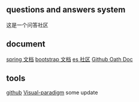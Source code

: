 ## questions and answers system
这是一个问答社区
## document
[spring 文档](https://spring.io/guides)
[bootstrap 文档](https://www.bootcss.com/)
[es 社区](https://elasticsearch.cn/)
[Github Oath Doc](https://docs.github.com/en/free-pro-team@latest/developers/apps/building-oauth-apps)
## tools
[github](https://github.com/btoob/QAsys)
[Visual-paradigm](https://www.visual-paradigm.com)
some update
